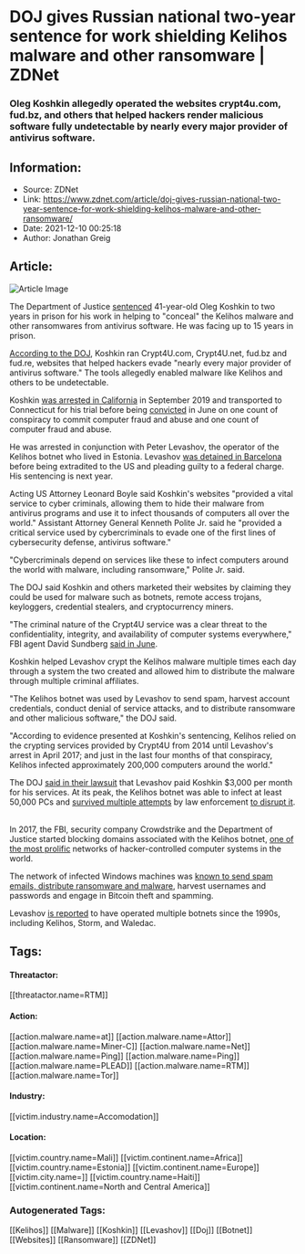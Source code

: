 # DOJ gives Russian national two-year sentence for work shielding Kelihos malware and other ransomware | ZDNet
### Oleg Koshkin allegedly operated the websites crypt4u.com, fud.bz, and others that helped hackers render malicious software fully undetectable by nearly every major provider of antivirus software.

## Information:
+ Source: ZDNet
+ Link: https://www.zdnet.com/article/doj-gives-russian-national-two-year-sentence-for-work-shielding-kelihos-malware-and-other-ransomware/
+ Date: 2021-12-10 00:25:18
+ Author: Jonathan Greig


## Article:
![Article Image](https://www.zdnet.com/a/img/resize/be3b2fc7073cfdc11a21e781b040cc1983281bad/2021/09/15/335ee904-8b68-42c9-8b3a-7ad442794760/doj.jpg?width=770&height=578&fit=crop&auto=webp)

The Department of Justice [sentenced](https://www.justice.gov/opa/pr/russian-national-sentenced-providing-crypting-service-kelihos-botnet) 41-year-old Oleg Koshkin to two years in prison for his work in helping to "conceal" the Kelihos malware and other ransomwares from antivirus software. He was facing up to 15 years in prison. 

[According to the DOJ](https://casetext.com/case/united-states-v-koshkin), Koshkin ran Crypt4U.com, Crypt4U.net, fud.bz and fud.re, websites that helped hackers evade "nearly every major provider of antivirus software." The tools allegedly enabled malware like Kelihos and others to be undetectable.

Koshkin [was arrested in California](https://www.justice.gov/usao-ct/us-v-oleg-koshkin-&-pavel-tsurkan) in September 2019 and transported to Connecticut for his trial before being [convicted](https://www.justice.gov/opa/pr/russian-national-convicted-charges-relating-kelihos-botnet) in June on one count of conspiracy to commit computer fraud and abuse and one count of computer fraud and abuse. 

He was arrested in conjunction with Peter Levashov, the operator of the Kelihos botnet who lived in Estonia. Levashov [was detained in Barcelona](https://apnews.com/article/europe-technology-bffb75491594661d1857f0c0389d0408) before being extradited to the US and pleading guilty to a federal charge. His sentencing is next year.

Acting US Attorney Leonard Boyle said Koshkin's websites "provided a vital service to cyber criminals, allowing them to hide their malware from antivirus programs and use it to infect thousands of computers all over the world." Assistant Attorney General Kenneth Polite Jr. said he "provided a critical service used by cybercriminals to evade one of the first lines of cybersecurity defense, antivirus software." 

"Cybercriminals depend on services like these to infect computers around the world with malware, including ransomware," Polite Jr. said. 

The DOJ said Koshkin and others marketed their websites by claiming they could be used for malware such as botnets, remote access trojans, keyloggers, credential stealers, and cryptocurrency miners.






"The criminal nature of the Crypt4U service was a clear threat to the confidentiality, integrity, and availability of computer systems everywhere," FBI agent David Sundberg [said in June](https://www.justice.gov/opa/pr/russian-national-convicted-charges-relating-kelihos-botnet).

Koshkin helped Levashov crypt the Kelihos malware multiple times each day through a system the two created and allowed him to distribute the malware through multiple criminal affiliates. 

"The Kelihos botnet was used by Levashov to send spam, harvest account credentials, conduct denial of service attacks, and to distribute ransomware and other malicious software," the DOJ said. 

"According to evidence presented at Koshkin's sentencing, Kelihos relied on the crypting services provided by Crypt4U from 2014 until Levashov's arrest in April 2017; and just in the last four months of that conspiracy, Kelihos infected approximately 200,000 computers around the world."

The DOJ [said in their lawsuit](https://www.justice.gov/usao-ct/page/file/1239741/download) that Levashov paid Koshkin $3,000 per month for his services. At its peak, the Kelihos botnet was able to infect at least 50,000 PCs and [survived multiple attempts](https://www.zdnet.com/article/second-kelihos-botnet-steps-into-a-sinkhole/) by law enforcement [to disrupt it](https://www.zdnet.com/article/kelihos-variants-slipped-microsofts-noose/).  

In 2017, the FBI, security company Crowdstrike and the Department of Justice started blocking domains associated with the Kelihos botnet, [one of the most prolific](https://www.wired.com/2017/04/fbi-took-russias-spam-king-massive-botnet/) networks of hacker-controlled computer systems in the world.

The network of infected Windows machines was [known to send spam emails, distribute ransomware and malware](https://www.zdnet.com/article/this-modular-backdoor-malware-is-now-the-most-common-threat-to-android-smartphones/), harvest usernames and passwords and engage in Bitcoin theft and spamming.

Levashov [is reported](https://www.zdnet.com/article/kelihos-botnet-operator-jailed-for-id-trading-in-the-dark-web/) to have operated multiple botnets since the 1990s, including Kelihos, Storm, and Waledac. 





## Tags:

#### Threatactor:
[[threatactor.name=RTM]]

#### Action:
[[action.malware.name=at]] [[action.malware.name=Attor]] [[action.malware.name=Miner-C]] [[action.malware.name=Net]] [[action.malware.name=Ping]] [[action.malware.name=Ping]] [[action.malware.name=PLEAD]] [[action.malware.name=RTM]] [[action.malware.name=Tor]]

#### Industry:
[[victim.industry.name=Accomodation]]

#### Location:
[[victim.country.name=Mali]] [[victim.continent.name=Africa]] [[victim.country.name=Estonia]] [[victim.continent.name=Europe]] [[victim.city.name=]] [[victim.country.name=Haiti]] [[victim.continent.name=North and Central America]]

### Autogenerated Tags:
[[Kelihos]] [[Malware]] [[Koshkin]] [[Levashov]] [[Doj]] [[Botnet]] [[Websites]] [[Ransomware]] [[ZDNet]]

